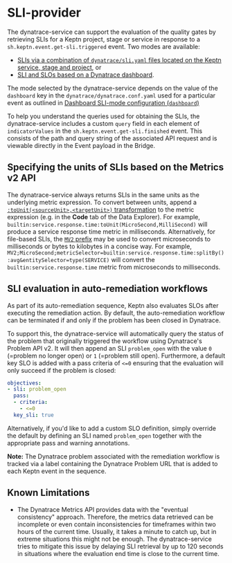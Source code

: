 # SLI-provider

The dynatrace-service can support the evaluation of the quality gates by retrieving SLIs for a Keptn project, stage or service in response to a `sh.keptn.event.get-sli.triggered` event. Two modes are available: 

- [SLIs via a combination of `dynatrace/sli.yaml` files located on the Keptn service, stage and project](slis-via-files.md), or 
- [SLI and SLOs based on a Dynatrace dashboard](slis-via-dashboard.md).

The mode selected by the dynatrace-service depends on the value of the `dashboard` key in the `dynatrace/dynatrace.conf.yaml` used for a particular event as outlined in [Dashboard SLI-mode configuration (`dashboard`)](dynatrace-conf-yaml-file.md#dashboard-sli-mode-configuration-dashboard)

To help you understand the queries used for obtaining the SLIs, the dynatrace-service includes a custom `query` field in each element of `indicatorValues` in the `sh.keptn.event.get-sli.finished` event. This consists of the path and query string of the associated API request and is viewable directly in the Event payload in the Bridge. 

## Specifying the units of SLIs based on the Metrics v2 API 
The dynatrace-service always returns SLIs in the same units as the underlying metric expression. To convert between units, append a [`:toUnit(<sourceUnit>,<targetUnit>)` transformation](https://www.dynatrace.com/support/help/dynatrace-api/environment-api/metric-v2/metric-selector#to-unit) to the metric expression (e.g. in the **Code** tab of the Data Explorer). For example, `builtin:service.response.time:toUnit(MicroSecond,MilliSecond)` will produce a service response time metric in milliseconds. Alternatively, for file-based SLIs, the [`MV2` prefix](slis-via-files.md#converted-metrics-prefix-mv2) may be used to convert microseconds to milliseconds or bytes to kilobytes in a concise way. For example, `MV2;MicroSecond;metricSelector=builtin:service.response.time:splitBy():avg&entitySelector=type(SERVICE)` will convert the `builtin:service.response.time` metric from microseconds to milliseconds.

## SLI evaluation in auto-remediation workflows

As part of its auto-remediation sequence, Keptn also evaluates SLOs after executing the remediation action. By default, the auto-remediation workflow can be terminated if and only if the problem has been closed in Dynatrace.

To support this, the dynatrace-service will automatically query the status of the problem that originally triggered the workflow using Dynatrace's Problem API v2. It will then append an SLI `problem_open` with the value `0` (=problem no longer open) or `1` (=problem still open). Furthermore, a default key SLO is added with a  pass criteria of `<=0` ensuring that the evaluation will only succeed if the problem is closed:

```yaml
objectives:
- sli: problem_open
  pass:
  - criteria:
    - <=0
  key_sli: true
```

Alternatively, if you'd like to add a custom SLO definition, simply override the default by defining an SLI named `problem_open` together with the appropriate pass and warning annotations.

**Note:** The Dynatrace problem associated with the remediation workflow is tracked via a label containing the Dynatrace Problem URL that is added to each Keptn event in the sequence.


## Known Limitations

- The Dynatrace Metrics API provides data with the "eventual consistency" approach. Therefore, the metrics data retrieved can be incomplete or even contain inconsistencies for timeframes within two hours of the current time. Usually, it takes a minute to catch up, but in extreme situations this might not be enough. The dynatrace-service tries to mitigate this issue by delaying SLI retrieval by up to 120 seconds in situations where the evaluation end time is close to the current time.

